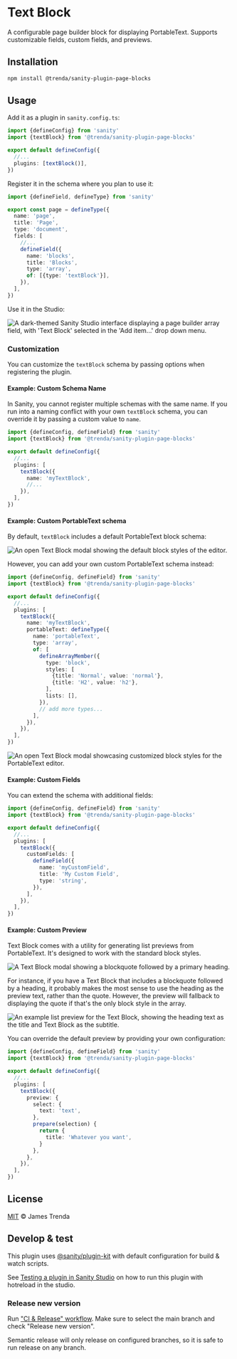 # Text Block

A configurable page builder block for displaying PortableText. Supports customizable fields, custom fields, and previews.

## Installation

```sh
npm install @trenda/sanity-plugin-page-blocks
```

## Usage

Add it as a plugin in `sanity.config.ts`:

```ts
import {defineConfig} from 'sanity'
import {textBlock} from '@trenda/sanity-plugin-page-blocks'

export default defineConfig({
  //...
  plugins: [textBlock()],
})
```

Register it in the schema where you plan to use it:

```ts
import {defineField, defineType} from 'sanity'

export const page = defineType({
  name: 'page',
  title: 'Page',
  type: 'document',
  fields: [
    //...
    defineField({
      name: 'blocks',
      title: 'Blocks',
      type: 'array',
      of: [{type: 'textBlock'}],
    }),
  ],
})
```

Use it in the Studio:

![A dark-themed Sanity Studio interface displaying a page builder array field, with 'Text Block' selected in the 'Add item...' drop down menu.](assets/sanity-plugin-page-blocks-text-block.png)

### Customization

You can customize the `textBlock` schema by passing options when registering the plugin.

#### Example: Custom Schema Name

In Sanity, you cannot register multiple schemas with the same name. If you run into a naming conflict with your own `textBlock` schema, you can override it by passing a custom value to `name`.

```ts
import {defineConfig, defineField} from 'sanity'
import {textBlock} from '@trenda/sanity-plugin-page-blocks'

export default defineConfig({
  //...
  plugins: [
    textBlock({
      name: 'myTextBlock',
      //...
    }),
  ],
})
```

#### Example: Custom PortableText schema

By default, `textBlock` includes a default PortableText block schema:

![An open Text Block modal showing the default block styles of the editor.](assets/sanity-plugin-page-blocks-text-block-default-blocks.png)

However, you can add your own custom PortableText schema instead:

```ts
import {defineConfig, defineField} from 'sanity'
import {textBlock} from '@trenda/sanity-plugin-page-blocks'

export default defineConfig({
  //...
  plugins: [
    textBlock({
      name: 'myTextBlock',
      portableText: defineType({
        name: 'portableText',
        type: 'array',
        of: [
          defineArrayMember({
            type: 'block',
            styles: [
              {title: 'Normal', value: 'normal'},
              {title: 'H2', value: 'h2'},
            ],
            lists: [],
          }),
          // add more types...
        ],
      }),
    }),
  ],
})
```

![An open Text Block modal showcasing customized block styles for the PortableText editor.](assets/sanity-plugin-page-blocks-text-block-custom-blocks.png)

#### Example: Custom Fields

You can extend the schema with additional fields:

```ts
import {defineConfig, defineField} from 'sanity'
import {textBlock} from '@trenda/sanity-plugin-page-blocks'

export default defineConfig({
  //...
  plugins: [
    textBlock({
      customFields: [
        defineField({
          name: 'myCustomField',
          title: 'My Custom Field',
          type: 'string',
        }),
      ],
    }),
  ],
})
```

#### Example: Custom Preview

Text Block comes with a utility for generating list previews from PortableText. It's designed to work with the standard block styles.

![A Text Block modal showing a blockquote followed by a primary heading.](assets/sanity-plugin-page-blocks-text-block-quote-first-then-heading.png)

For instance, if you have a Text Block that includes a blockquote followed by a heading, it probably makes the most sense to use the heading as the preview text, rather than the quote. However, the preview will fallback to displaying the quote if that's the only block style in the array.

![An example list preview for the Text Block, showing the heading text as the title and Text Block as the subtitle.](assets/sanity-plugin-page-blocks-text-block-preview.png)

You can override the default preview by providing your own configuration:

```ts
import {defineConfig, defineField} from 'sanity'
import {textBlock} from '@trenda/sanity-plugin-page-blocks'

export default defineConfig({
  //...
  plugins: [
    textBlock({
      preview: {
        select: {
          text: 'text',
        },
        prepare(selection) {
          return {
            title: 'Whatever you want',
          }
        },
      },
    }),
  ],
})
```

## License

[MIT](../../LICENSE) © James Trenda

## Develop & test

This plugin uses [@sanity/plugin-kit](https://github.com/sanity-io/plugin-kit)
with default configuration for build & watch scripts.

See [Testing a plugin in Sanity Studio](https://github.com/sanity-io/plugin-kit#testing-a-plugin-in-sanity-studio)
on how to run this plugin with hotreload in the studio.

### Release new version

Run ["CI & Release" workflow](TODO/actions/workflows/main.yml).
Make sure to select the main branch and check "Release new version".

Semantic release will only release on configured branches, so it is safe to run release on any branch.
